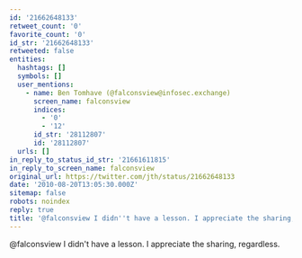 ```yaml
---
id: '21662648133'
retweet_count: '0'
favorite_count: '0'
id_str: '21662648133'
retweeted: false
entities:
  hashtags: []
  symbols: []
  user_mentions:
    - name: Ben Tomhave (@falconsview@infosec.exchange)
      screen_name: falconsview
      indices:
        - '0'
        - '12'
      id_str: '28112807'
      id: '28112807'
  urls: []
in_reply_to_status_id_str: '21661611815'
in_reply_to_screen_name: falconsview
original_url: https://twitter.com/jth/status/21662648133
date: '2010-08-20T13:05:30.000Z'
sitemap: false
robots: noindex
reply: true
title: '@falconsview I didn''t have a lesson. I appreciate the sharing, regardless.'
---
```


@falconsview I didn't have a lesson. I appreciate the sharing, regardless.